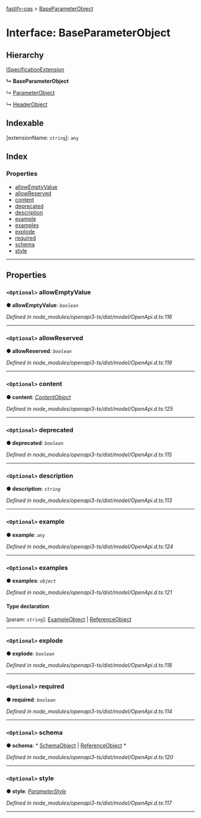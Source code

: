 [fastify-oas](../README.md) > [BaseParameterObject](../interfaces/baseparameterobject.md)

# Interface: BaseParameterObject

## Hierarchy

 [ISpecificationExtension](ispecificationextension.md)

**↳ BaseParameterObject**

↳  [ParameterObject](parameterobject.md)

↳  [HeaderObject](headerobject.md)

## Indexable

\[extensionName: `string`\]:&nbsp;`any`
## Index

### Properties

* [allowEmptyValue](baseparameterobject.md#allowemptyvalue)
* [allowReserved](baseparameterobject.md#allowreserved)
* [content](baseparameterobject.md#content)
* [deprecated](baseparameterobject.md#deprecated)
* [description](baseparameterobject.md#description)
* [example](baseparameterobject.md#example)
* [examples](baseparameterobject.md#examples)
* [explode](baseparameterobject.md#explode)
* [required](baseparameterobject.md#required)
* [schema](baseparameterobject.md#schema)
* [style](baseparameterobject.md#style)

---

## Properties

<a id="allowemptyvalue"></a>

### `<Optional>` allowEmptyValue

**● allowEmptyValue**: *`boolean`*

*Defined in node_modules/openapi3-ts/dist/model/OpenApi.d.ts:116*

___
<a id="allowreserved"></a>

### `<Optional>` allowReserved

**● allowReserved**: *`boolean`*

*Defined in node_modules/openapi3-ts/dist/model/OpenApi.d.ts:119*

___
<a id="content"></a>

### `<Optional>` content

**● content**: *[ContentObject](contentobject.md)*

*Defined in node_modules/openapi3-ts/dist/model/OpenApi.d.ts:125*

___
<a id="deprecated"></a>

### `<Optional>` deprecated

**● deprecated**: *`boolean`*

*Defined in node_modules/openapi3-ts/dist/model/OpenApi.d.ts:115*

___
<a id="description"></a>

### `<Optional>` description

**● description**: *`string`*

*Defined in node_modules/openapi3-ts/dist/model/OpenApi.d.ts:113*

___
<a id="example"></a>

### `<Optional>` example

**● example**: *`any`*

*Defined in node_modules/openapi3-ts/dist/model/OpenApi.d.ts:124*

___
<a id="examples"></a>

### `<Optional>` examples

**● examples**: *`object`*

*Defined in node_modules/openapi3-ts/dist/model/OpenApi.d.ts:121*

#### Type declaration

[param: `string`]:  [ExampleObject](exampleobject.md) &#124; [ReferenceObject](referenceobject.md)

___
<a id="explode"></a>

### `<Optional>` explode

**● explode**: *`boolean`*

*Defined in node_modules/openapi3-ts/dist/model/OpenApi.d.ts:118*

___
<a id="required"></a>

### `<Optional>` required

**● required**: *`boolean`*

*Defined in node_modules/openapi3-ts/dist/model/OpenApi.d.ts:114*

___
<a id="schema"></a>

### `<Optional>` schema

**● schema**: * [SchemaObject](schemaobject.md) &#124; [ReferenceObject](referenceobject.md)
*

*Defined in node_modules/openapi3-ts/dist/model/OpenApi.d.ts:120*

___
<a id="style"></a>

### `<Optional>` style

**● style**: *[ParameterStyle](../#parameterstyle)*

*Defined in node_modules/openapi3-ts/dist/model/OpenApi.d.ts:117*

___


